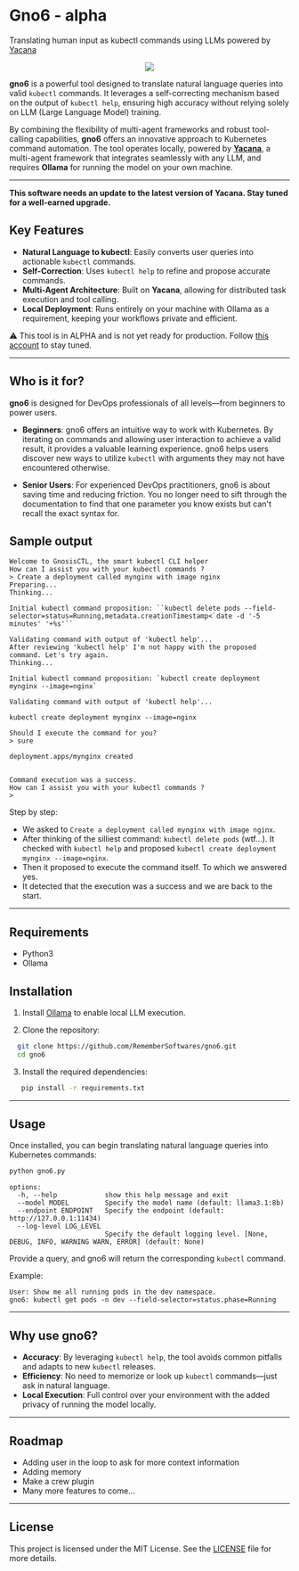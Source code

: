 # Gno6 - alpha
Translating human input as kubectl commands using LLMs powered by [Yacana](https://remembersoftwares.github.io/yacana/)

<p align="center">
  <img src="https://github.com/user-attachments/assets/5d2b2402-18d4-4e81-874a-01d16ef4f1b3">
</p>


**gno6** is a powerful tool designed to translate natural language queries into valid `kubectl` commands. It leverages a self-correcting mechanism based on the output of `kubectl help`, ensuring high accuracy without relying solely on LLM (Large Language Model) training.

By combining the flexibility of multi-agent frameworks and robust tool-calling capabilities, **gno6** offers an innovative approach to Kubernetes command automation. The tool operates locally, powered by **[Yacana](https://remembersoftwares.github.io/yacana/)**, a multi-agent framework that integrates seamlessly with any LLM, and requires **Ollama** for running the model on your own machine.

---

**This software needs an update to the latest version of Yacana. Stay tuned for a well-earned upgrade.**

## Key Features

- **Natural Language to kubectl**: Easily converts user queries into actionable `kubectl` commands.
- **Self-Correction**: Uses `kubectl help` to refine and propose accurate commands.
- **Multi-Agent Architecture**: Built on **Yacana**, allowing for distributed task execution and tool calling.
- **Local Deployment**: Runs entirely on your machine with Ollama as a requirement, keeping your workflows private and efficient.

⚠️ This tool is in ALPHA and is not yet ready for production. Follow [this account](https://x.com/RSoftwares_ofc) to stay tuned.  

---

## Who is it for?

**gno6** is designed for DevOps professionals of all levels—from beginners to power users.

- **Beginners**: gno6 offers an intuitive way to work with Kubernetes. By iterating on commands and allowing user interaction to achieve a valid result, it provides a valuable learning experience. gno6 helps users discover new ways to utilize `kubectl` with arguments they may not have encountered otherwise.
  
- **Senior Users**: For experienced DevOps practitioners, gno6 is about saving time and reducing friction. You no longer need to sift through the documentation to find that one parameter you know exists but can't recall the exact syntax for.

## Sample output

```
Welcome to GnosisCTL, the smart kubectl CLI helper
How can I assist you with your kubectl commands ?
> Create a deployment called mynginx with image nginx
Preparing...
Thinking...

Initial kubectl command proposition: ``kubectl delete pods --field-selector=status=Running,metadata.creationTimestamp<`date -d '-5 minutes' '+%s'``

Validating command with output of 'kubectl help'...
After reviewing 'kubectl help' I'm not happy with the proposed command. Let's try again.
Thinking...

Initial kubectl command proposition: `kubectl create deployment mynginx --image=nginx`

Validating command with output of 'kubectl help'...

kubectl create deployment mynginx --image=nginx

Should I execute the command for you?
> sure

deployment.apps/mynginx created


Command execution was a success.
How can I assist you with your kubectl commands ?
>
```
Step by step:  
* We asked to `Create a deployment called mynginx with image nginx`.  
* After thinking of the silliest command: `kubectl delete pods` (wtf...). It checked with `kubectl help` and proposed `kubectl create deployment mynginx --image=nginx`.
* Then it proposed to execute the command itself. To which we answered yes.
* It detected that the execution was a success and we are back to the start.

---

## Requirements

* Python3
* Ollama

## Installation

1. Install [Ollama](https://ollama.com) to enable local LLM execution.
   
2. Clone the repository:
 ```bash
   git clone https://github.com/RememberSoftwares/gno6.git
   cd gno6
```

3. Install the required dependencies:
```bash
   pip install -r requirements.txt
```

---

## Usage

Once installed, you can begin translating natural language queries into Kubernetes commands:

```bash
python gno6.py
```

```
options:
  -h, --help            show this help message and exit
  --model MODEL         Specify the model name (default: llama3.1:8b)
  --endpoint ENDPOINT   Specify the endpoint (default: http://127.0.0.1:11434)
  --log-level LOG_LEVEL
                        Specify the default logging level. [None, DEBUG, INFO, WARNING WARN, ERROR] (default: None)
```

Provide a query, and gno6 will return the corresponding `kubectl` command.

Example:
```
User: Show me all running pods in the dev namespace.
gno6: kubectl get pods -n dev --field-selector=status.phase=Running
```

---

## Why use gno6?

- **Accuracy**: By leveraging `kubectl help`, the tool avoids common pitfalls and adapts to new `kubectl` releases.
- **Efficiency**: No need to memorize or look up `kubectl` commands—just ask in natural language.
- **Local Execution**: Full control over your environment with the added privacy of running the model locally.

---

## Roadmap

* Adding user in the loop to ask for more context information
* Adding memory
* Make a crew plugin
* Many more features to come...

---

## License

This project is licensed under the MIT License. See the [LICENSE](./LICENSE) file for more details.
